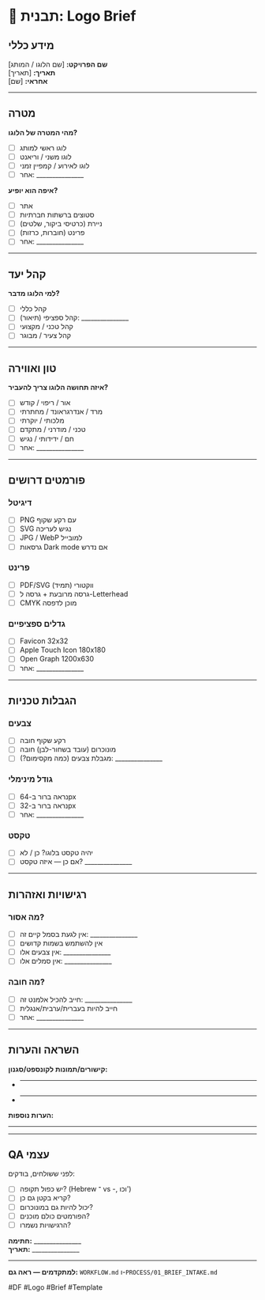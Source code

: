 # 🎨 תבנית: Logo Brief

## מידע כללי

**שם הפרויקט:** [שם הלוגו / המותג]  
**תאריך:** [תאריך]  
**אחראי:** [שם]

---

## מטרה

**מהי המטרה של הלוגו?**
- [ ] לוגו ראשי למותג
- [ ] לוגו משני / וריאנט
- [ ] לוגו לאירוע / קמפיין זמני
- [ ] אחר: _______________

**איפה הוא יופיע?**
- [ ] אתר
- [ ] סטוצים ברשתות חברתיות
- [ ] ניירת (כרטיסי ביקור, שלטים)
- [ ] פרינט (חוברות, כרזות)
- [ ] אחר: _______________

---

## קהל יעד

**למי הלוגו מדבר?**
- [ ] קהל כללי
- [ ] קהל ספציפי (תיאור): _______________
- [ ] קהל טכני / מקצועי
- [ ] קהל צעיר / מבוגר

---

## טון ואווירה

**איזה תחושה הלוגו צריך להעביר?**
- [ ] אור / ריפוי / קודש
- [ ] מרד / אנדרגראונד / מחתרתי
- [ ] מלכותי / יוקרתי
- [ ] טכני / מודרני / מתקדם
- [ ] חם / ידידותי / נגיש
- [ ] אחר: _______________

---

## פורמטים דרושים

### דיגיטל
- [ ] PNG עם רקע שקוף
- [ ] SVG נגיש לעריכה
- [ ] JPG / WebP למובייל
- [ ] גרסאות Dark mode אם נדרש

### פרינט
- [ ] PDF/SVG ווקטורי (תמיד)
- [ ] גרסה מרובעת + גרסה ל-Letterhead
- [ ] CMYK מוכן לדפסה

### גדלים ספציפיים
- [ ] Favicon 32x32
- [ ] Apple Touch Icon 180x180
- [ ] Open Graph 1200x630
- [ ] אחר: _______________

---

## הגבלות טכניות

### צבעים
- [ ] רקע שקוף חובה
- [ ] מונוכרום (עובד בשחור-לבן) חובה
- [ ] מגבלת צבעים (כמה מקסימום?): _______________

### גודל מינימלי
- [ ] נראה ברור ב-64px
- [ ] נראה ברור ב-32px
- [ ] אחר: _______________

### טקסט
- [ ] יהיה טקסט בלוגו? כן / לא
- [ ] אם כן — איזה טקסט? _______________

---

## רגישויות ואזהרות

### מה אסור?
- [ ] אין לגעת בסמל קיים זה: _______________
- [ ] אין להשתמש בשמות קדושים
- [ ] אין צבעים אלו: _______________
- [ ] אין סמלים אלו: _______________

### מה חובה?
- [ ] חייב להכיל אלמנט זה: _______________
- [ ] חייב להיות בעברית/ערבית/אנגלית
- [ ] אחר: _______________

---

## השראה והערות

**קישורים/תמונות לקונספט/סגנון:**
- _______________
- _______________

**הערות נוספות:**
_______________

---

## QA עצמי

לפני ששולחים, בודקים:
- [ ] יש כפול תקופה? (Hebrew ־ vs -, וכו')
- [ ] קריא בקטן גם כן?
- [ ] יכול להיות גם במונוכרום?
- [ ] הפורמטים כולם מוכנים?
- [ ] הרגישויות נשמרו?

**חתימה:** _______________  
**תאריך:** _______________

---

**למתקדמים — ראה גם:** `WORKFLOW.md` ו-`PROCESS/01_BRIEF_INTAKE.md`

#DF #Logo #Brief #Template

